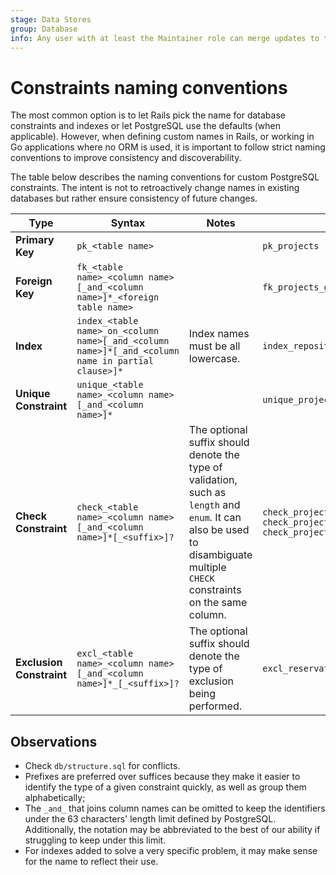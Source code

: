 ```yaml
---
stage: Data Stores
group: Database
info: Any user with at least the Maintainer role can merge updates to this content. For details, see https://docs.gitlab.com/ee/development/development_processes.html#development-guidelines-review.
---
```


# Constraints naming conventions

The most common option is to let Rails pick the name for database constraints and indexes or let
PostgreSQL use the defaults (when applicable). However, when defining custom names in Rails, or
working in Go applications where no ORM is used, it is important to follow strict naming conventions
to improve consistency and discoverability.

The table below describes the naming conventions for custom PostgreSQL constraints.
The intent is not to retroactively change names in existing databases but rather ensure consistency of future changes.

| Type                     | Syntax                                                                                            | Notes                                                                                                                                                                       | Examples                                                                                                          |
|--------------------------|---------------------------------------------------------------------------------------------------|-----------------------------------------------------------------------------------------------------------------------------------------------------------------------------|-------------------------------------------------------------------------------------------------------------------|
| **Primary Key**          | `pk_<table name>`                                                                                 |                                                                                                                                                                             | `pk_projects`                                                                                                     |
| **Foreign Key**          | `fk_<table name>_<column name>[_and_<column name>]*_<foreign table name>`                         |                                                                                                                                                                             | `fk_projects_group_id_groups`                                                                                     |
| **Index**                | `index_<table name>_on_<column name>[_and_<column name>]*[_and_<column name in partial clause>]*` | Index names must be all lowercase. | `index_repositories_on_group_id`                                                                                  |
| **Unique Constraint**    | `unique_<table name>_<column name>[_and_<column name>]*`                                          |                                                                                                                                                                             | `unique_projects_group_id_and_name`                                                                               |
| **Check Constraint**     | `check_<table name>_<column name>[_and_<column name>]*[_<suffix>]?`                               | The optional suffix should denote the type of validation, such as `length` and `enum`. It can also be used to disambiguate multiple `CHECK` constraints on the same column. | `check_projects_name_length`<br />`check_projects_type_enum`<br />`check_projects_admin1_id_and_admin2_id_differ` |
| **Exclusion Constraint** | `excl_<table name>_<column name>[_and_<column name>]*_[_<suffix>]?`                               | The optional suffix should denote the type of exclusion being performed.                                                                                                    | `excl_reservations_start_at_end_at_no_overlap`                                                                    |

## Observations

- Check `db/structure.sql` for conflicts.
- Prefixes are preferred over suffices because they make it easier to identify the type of a given constraint quickly, as well as group them alphabetically;
- The `_and_` that joins column names can be omitted to keep the identifiers under the 63 characters' length limit defined by PostgreSQL. Additionally, the notation may be abbreviated to the best of our ability if struggling to keep under this limit.
- For indexes added to solve a very specific problem, it may make sense for the name to reflect their use.
